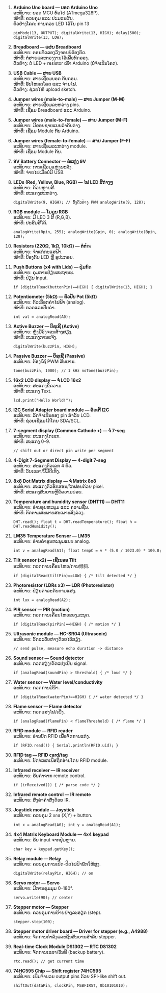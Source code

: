 1. **Arduino Uno board — ບອດ Arduino Uno**  
    ອະທິບາຍ: ບອດ MCU ທົ່ວໄປ (ATmega328P).  
    ໜ້າທີ່: ຄວບຄຸມ ແລະ ປະມວນຜົນ.  
    ຕົວຢ່າງໂຄດ: ການຄວບ LED ໄວ້ໃນ pin 13
    
    `pinMode(13, OUTPUT); digitalWrite(13, HIGH); delay(500); digitalWrite(13, LOW);`
    
2. **Breadboard — ແຜ່ນ Breadboard**  
    ອະທິບາຍ: ຕອນທົດລອງວົງຈອນບໍ່ຕ້ອງບັດ.  
    ໜ້າທີ່: ຕໍ່ສາຍແລະຕວງງານໄວ້ເພື່ອທົດລອງ.  
    ຕົວຢ່າງ: ຕໍ່ LED + resistor ເຂົ້າ Arduino (ບໍ່ຈໍາເປັນໂຄດ).
    
3. **USB Cable — ສາຍ USB**  
    ອະທິບາຍ: ສາຍເຊື່ອມບອດ ກັບຄອມ.  
    ໜ້າທີ່: ອັບໂຫລດໂຄດ ແລະ ຈ່າຍໄຟ.  
    ຕົວຢ່າງ: ຊ່ວຍໃຫ້ upload sketch.
    
4. **Jumper wires (male-to-male) — ສາຍ Jumper (M-M)**  
    ອະທິບາຍ: ສາຍເຊື່ອມລະຫວ່າງ pins.  
    ໜ້າທີ່: ເຊື່ອມ Breadboard ແລະ Arduino.
    
5. **Jumper wires (male-to-female) — ສາຍ Jumper (M-F)**  
    ອະທິບາຍ: ມີຂອບຊາຍແບບລຳດັບຕ່າງ.  
    ໜ້າທີ່: ເຊື່ອມ Module ກັບ Arduino.
    
6. **Jumper wires (female-to-female) — ສາຍ Jumper (F-F)**  
    ອະທິບາຍ: ສາຍເຊື່ອມລະຫວ່າງ module.  
    ໜ້າທີ່: ເຊື່ອມ Module ກັນ.
    
7. **9V Battery Connector — ຕໍ່ແຫຼ່ງ 9V**  
    ອະທິບາຍ: ການເຊື່ອມແຫຼ່ງພະລັງ.  
    ໜ້າທີ່: ຈ່າຍໄຟເມື່ອບໍ່ມີ USB.
    
8. **LEDs (Red, Yellow, Blue, RGB) — ໄຟ LED ສີຕ່າງໆ**  
    ອະທິບາຍ: ດ້ວຍຫຼາຍສີ.  
    ໜ້າທີ່: ສະແດງສະຫວ່າງ.
    
    `digitalWrite(9, HIGH); // ຕັ້ງຕົວຢ່າງ PWM analogWrite(9, 128);`
    
9. **RGB module — ໂມດູນ RGB**  
    ອະທິບາຍ: ມີ LED 3 ສີ (R,G,B).  
    ໜ້າທີ່: ປະສົມສີໄດ້.
    
    `analogWrite(Rpin, 255); analogWrite(Gpin, 0); analogWrite(Bpin, 128);`
    
10. **Resistors (220Ω, 1kΩ, 10kΩ) — ຕໍ່ຕ้าน**  
    ອະທິບາຍ: ຈຳແກ່ກະແສຟ້າ.  
    ໜ້າທີ່: ປ້ອງກັນ LED ຫຼື ອຸປະກອນ.
    
11. **Push Buttons (x4 with Lids) — ປຸ່ມກົດ**  
    ອະທິບາຍ: ຄຸມການປ່ຽນສະຖານະ.  
    ໜ້າທີ່: ປ່ຽນ Input.
    
    `if (digitalRead(buttonPin)==HIGH) { digitalWrite(13, HIGH); }`
    
12. **Potentiometer (5kΩ) — ຕົວປັບ Pot (5kΩ)**  
    ອະທິບາຍ: ຕົວເລືອກຄ່າໄຟຟ້າ (analog).  
    ໜ້າທີ່: ກວດແລະປັບຄ່າ.
    
    `int val = analogRead(A0);`
    
13. **Active Buzzer — ບິຊເຊີ (Active)**  
    ອະທິບາຍ: ຫຼັງມີວົງຈອນສ້າງສຽງ.  
    ໜ້າທີ່: ສະແດງການແຈ້ງ.
    
    `digitalWrite(buzzPin, HIGH);`
    
14. **Passive Buzzer — ບິຊເຊີ (Passive)**  
    ອະທິບາຍ: ຕ້ອງໃຊ້ PWM ສັນຍານ.
    
    `tone(buzzPin, 1000); // 1 kHz noTone(buzzPin);`
    
15. **16x2 LCD display — ຈໍ LCD 16x2**  
    ອະທິບາຍ: ສະແດງຂໍ້ຄວາມ.  
    ໜ້າທີ່: ສະແດງ Text.
    
    `lcd.print("Hello World!");`
    
16. **I2C Serial Adapter board module — ອັດເຕີ I2C**  
    ອະທິບາຍ: ລົດຈໍາເປັນຂອງ pin ສຳລັບ LCD.  
    ໜ້າທີ່: ຊ່ວຍເຊື່ອມໄດ້ໂດຍ SDA/SCL.
    
17. **7-segment display (Common Cathode +) — ຈໍ 7-seg**  
    ອະທິບາຍ: ສະແດງໂຕເລກ.  
    ໜ້າທີ່: ສະແດງ 0–9.
    
    `// shift out or direct pin write per segment`
    
18. **4-Digit 7-Segment Display — 4-digit 7-seg**  
    ອະທິບາຍ: ສະແດງຕົວເລກ 4 ຕົວ.  
    ໜ້າທີ່: ວັນເວລາ/ນີ້ມີດີເທິງ.
    
19. **8x8 Dot Matrix display — ຈໍ Matrix 8x8**  
    ອະທິບາຍ: ສະແດງຕົວອັກສອນ/ໄກຟອນດ້ວຍ pixel.  
    ໜ້າທີ່: ສະແດງສັນຍານຫຼືຂໍ້ຄວາມຍ່ອຍ.
    
20. **Temperature and humidity sensor (DHT11) — DHT11**  
    ອະທິບາຍ: ອ່ານອຸນຫະພູມ ແລະ ຄວາມຊື້ນ.  
    ໜ້າທີ່: ຕິດຕາມສະພາບສະເພາະສິ່ງລ່ວງ.
    
    `DHT.read(); float t = DHT.readTemperature(); float h = DHT.readHumidity();`
    
21. **LM35 Temperature Sensor — LM35**  
    ອະທິບາຍ: ອ່ານຄ່າອຸນຫະພູມແບບ analog.
    
    `int v = analogRead(A1); float tempC = v * (5.0 / 1023.0) * 100.0;`
    
22. **Tilt sensor (x2) — ເຊີເນອຣ Tilt**  
    ອະທິບາຍ: ກວດການເຄື່ອນໄຫວ/ການ倾斜.
    
    `if (digitalRead(tiltPin)==LOW) { /* tilt detected */ }`
    
23. **Photoresistor (LDRs x3) — LDR (Photoresistor)**  
    ອະທິບາຍ: ປ່ຽນຄ່າລະດັບຕາມແສງ.
    
    `int lux = analogRead(A2);`
    
24. **PIR sensor — PIR (motion)**  
    ອະທິບາຍ: ກວດການເຄື່ອນໄຫວຂອງມະນຸດ.
    
    `if (digitalRead(pirPin)==HIGH) { /* motion */ }`
    
25. **Ultrasonic module — HC-SR04 (Ultrasonic)**  
    ອະທິບາຍ: ວັດລະດັບຫ່າງດ້ວຍໄວ້ສຽງ.
    
    `// send pulse, measure echo duration -> distance`
    
26. **Sound sensor — Sound detector**  
    ອະທິບາຍ: ກວດສຽງ/ດັດແປງເປັນ signal.
    
    `if (analogRead(soundPin) > threshold) { /* loud */ }`
    
27. **Water sensor — Water level/conductivity**  
    ອະທິບາຍ: ກວດການມີນ້ຳ.
    
    `if (digitalRead(waterPin)==HIGH) { /* water detected */ }`
    
28. **Flame sensor — Flame detector**  
    ອະທິບາຍ: ກວດແສງໄຟ/ເພີ່ງ.
    
    `if (analogRead(flamePin) < flameThreshold) { /* flame */ }`
    
29. **RFID module — RFID reader**  
    ອະທິບາຍ: ອ່ານບັດ RFID ເພື່ອຈັດການແຕ່ງ.
    
    `if (RFID.read()) { Serial.println(RFID.uid); }`
    
30. **RFID tag — RFID card/tag**  
    ອະທິບາຍ: ບັດ/ແທກເພື່ອຖືກອ່ານໂດຍ RFID module.
    
31. **Infrared receiver — IR receiver**  
    ອະທິບາຍ: ຮັບຄ່າຈາກ remote control.
    
    `if (irReceived()) { /* parse code */ }`
    
32. **Infrared remote control — IR remote**  
    ອະທິບາຍ: ສົ່ງຄ່າຄຳສັ່ງດ້ວຍ IR.
    
33. **Joystick module — Joystick**  
    ອະທິບາຍ: ຄວບຄຸມ 2 แกน (X,Y) + button.
    
    `int x = analogRead(A0); int y = analogRead(A1);`
    
34. **4x4 Matrix Keyboard Module — 4x4 keypad**  
    ອະທິບາຍ: ຮັບ input ຈາກປຸ່ມຫຼາຍ.
    
    `char key = keypad.getKey();`
    
35. **Relay module — Relay**  
    ອະທິບາຍ: ຄວບຄຸມການເປີດ-ປິດໄຟຟ້າພັກໃຫ້ສູງ.
    
    `digitalWrite(relayPin, HIGH); // on`
    
36. **Servo motor — Servo**  
    ອະທິບາຍ: ມີການຄຸມມຸມ 0–180°.
    
    `servo.write(90); // center`
    
37. **Stepper motor — Stepper**  
    ອະທິບາຍ: ຄວບຄຸມການຍ້າຍຢ່າງລະອຽດ (step).
    
    `stepper.step(100);`
    
38. **Stepper motor driver board — Driver for stepper (e.g., A4988)**  
    ອະທິບາຍ: ຈັດການກຳລັງແລະຊັ້ນສັນຍານສໍາລັບ stepper.
    
39. **Real-time Clock Module DS1302 — RTC DS1302**  
    ອະທິບາຍ: ຈັດການເວລາ/ວັນທີ (backup battery).
    
    `rtc.read(); // get current time`
    
40. **74HC595 Chip — Shift register 74HC595**  
    ອະທິບາຍ: ເພີ່ມຈຳນວນ output pins ດ້ວຍ SPI-like shift out.
    
    `shiftOut(dataPin, clockPin, MSBFIRST, 0b10101010);`